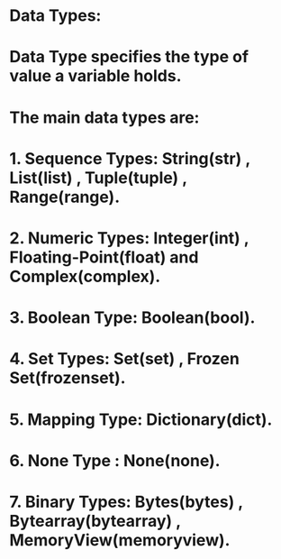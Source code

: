 # Data Types:
# Data Type specifies the type of value a variable holds.
# The main data types are:

# 1. Sequence Types: String(str) , List(list) , Tuple(tuple) , Range(range).
# 2. Numeric Types: Integer(int) , Floating-Point(float) and Complex(complex).
# 3. Boolean Type: Boolean(bool).
# 4. Set Types: Set(set) , Frozen Set(frozenset).
# 5. Mapping Type: Dictionary(dict).
# 6. None Type : None(none).
# 7. Binary Types: Bytes(bytes) , Bytearray(bytearray) , MemoryView(memoryview).
